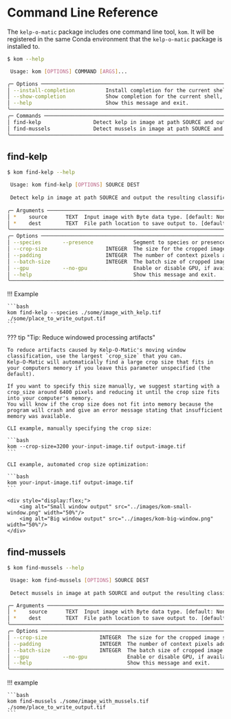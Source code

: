 # Command Line Reference

The `kelp-o-matic` package includes one command line tool, `kom`. It will be registered in the same
Conda environment that the `kelp-o-matic` package is installed to.

```bash
$ kom --help

 Usage: kom [OPTIONS] COMMAND [ARGS]...

╭─ Options ─────────────────────────────────────────────────────────────────────────────────────────────────────────────────────────────╮
│ --install-completion          Install completion for the current shell.                                                               │
│ --show-completion             Show completion for the current shell, to copy it or customize the installation.                        │
│ --help                        Show this message and exit.                                                                             │
╰───────────────────────────────────────────────────────────────────────────────────────────────────────────────────────────────────────╯
╭─ Commands ────────────────────────────────────────────────────────────────────────────────────────────────────────────────────────────╮
│ find-kelp                 Detect kelp in image at path SOURCE and output the resulting classification raster to file at path DEST.    │
│ find-mussels              Detect mussels in image at path SOURCE and output the resulting classification raster to file at path DEST. │
╰───────────────────────────────────────────────────────────────────────────────────────────────────────────────────────────────────────╯
```

## find-kelp

```bash
$ kom find-kelp --help

 Usage: kom find-kelp [OPTIONS] SOURCE DEST
 
 Detect kelp in image at path SOURCE and output the resulting classification raster to file at path DEST.
 
╭─ Arguments ────────────────────────────────────────────────────────────────────────────────────────────────────────────────────────────────────────────────────────────────────────────╮
│ *    source      TEXT  Input image with Byte data type. [default: None] [required]                                                                                                     │
│ *    dest        TEXT  File path location to save output to. [default: None] [required]                                                                                                │
╰────────────────────────────────────────────────────────────────────────────────────────────────────────────────────────────────────────────────────────────────────────────────────────╯
╭─ Options ──────────────────────────────────────────────────────────────────────────────────────────────────────────────────────────────────────────────────────────────────────────────╮
│ --species       --presence             Segment to species or presence/absence level. [default: presence]                                                                               │
│ --crop-size                   INTEGER  The size for the cropped image squares run through the segmentation model. If unspecified, uses the largest crop size possible. [default: None] │
│ --padding                     INTEGER  The number of context pixels added to each side of the image crops. [default: 256]                                                              │
│ --batch-size                  INTEGER  The batch size of cropped image sections to process together. [default: 1]                                                                      │
│ --gpu           --no-gpu               Enable or disable GPU, if available. [default: gpu]                                                                                             │
│ --help                                 Show this message and exit.                                                                                                                     │
╰────────────────────────────────────────────────────────────────────────────────────────────────────────────────────────────────────────────────────────────────────────────────────────╯
```

!!! Example

    ```bash
    kom find-kelp --species ./some/image_with_kelp.tif ./some/place_to_write_output.tif
    ```

??? tip "Tip: Reduce windowed processing artifacts"

    To reduce artifacts caused by Kelp-O-Matic's moving window classification, use the largest `crop_size` that you can.
    Kelp-O-Matic will automatically find a large crop size that fits in your computers memory if you leave this parameter unspecified (the default).

    If you want to specify this size manually, we suggest starting with a crop_size around 6400 pixels and reducing it until the crop size fits into your computer's memory.
    You will know if the crop size does not fit into memory because the program will crash and give an error message stating that insufficient memory was available.
    
    CLI example, manually specifying the crop size:

    ```bash
    kom --crop-size=3200 your-input-image.tif output-image.tif
    ```

    CLI example, automated crop size optimization:

    ```bash
    kom your-input-image.tif output-image.tif
    ```

    <div style="display:flex;">
        <img alt="Small window output" src="../images/kom-small-window.png" width="50%"/>
        <img alt="Big window output" src="../images/kom-big-window.png" width="50%"/>
    </div>

## find-mussels

```bash
$ kom find-mussels --help

 Usage: kom find-mussels [OPTIONS] SOURCE DEST
 
 Detect mussels in image at path SOURCE and output the resulting classification raster to file at path DEST.

╭─ Arguments ──────────────────────────────────────────────────────────────────────────────────────────────────────────────────────────────────────────────────────────────────────────╮
│ *    source      TEXT  Input image with Byte data type. [default: None] [required]                                                                                                   │
│ *    dest        TEXT  File path location to save output to. [default: None] [required]                                                                                              │
╰──────────────────────────────────────────────────────────────────────────────────────────────────────────────────────────────────────────────────────────────────────────────────────╯
╭─ Options ────────────────────────────────────────────────────────────────────────────────────────────────────────────────────────────────────────────────────────────────────────────╮
│ --crop-size                 INTEGER  The size for the cropped image squares run through the segmentation model. If unspecified, uses the largest crop size possible. [default: None] │
│ --padding                   INTEGER  The number of context pixels added to each side of the image crops. [default: 256]                                                              │
│ --batch-size                INTEGER  The batch size of cropped image sections to process together. [default: 1]                                                                      │
│ --gpu           --no-gpu             Enable or disable GPU, if available. [default: gpu]                                                                                             │
│ --help                               Show this message and exit.                                                                                                                     │
╰──────────────────────────────────────────────────────────────────────────────────────────────────────────────────────────────────────────────────────────────────────────────────────╯
```

!!! example

    ```bash
    kom find-mussels ./some/image_with_mussels.tif ./some/place_to_write_output.tif
    ```